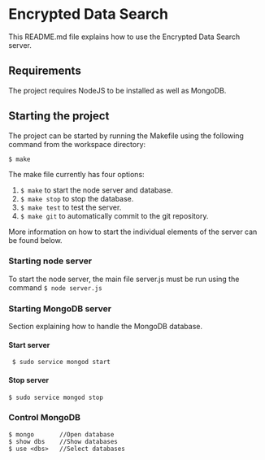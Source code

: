# Encrypted Data Search
This README.md file explains how to use the Encrypted Data Search server.

## Requirements
The project requires NodeJS to be installed as well as MongoDB.

## Starting the project
The project can be started by running the Makefile using the following command from the workspace directory:
```
$ make
```
The make file currently has four options:
1. ``` $ make ``` to start the node server and database.
2. ``` $ make stop ``` to stop the database.
3. ``` $ make test ``` to test the server.
4. ``` $ make git ``` to automatically commit to the git repository.

More information on how to start the individual elements of the server can be found below.

### Starting node server
To start the node server, the main file server.js must be run using the command
``` $ node server.js ```

### Starting MongoDB server
Section explaining how to handle the MongoDB database.

#### Start server
```  $ sudo service mongod start ```

#### Stop server
``` $ sudo service mongod stop ```

### Control MongoDB
``` 
$ mongo       //Open database
$ show dbs    //Show databases
$ use <dbs>   //Select databases
```